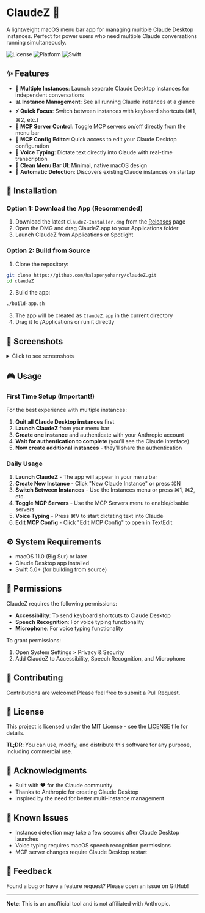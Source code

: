 # ClaudeZ 🚀

A lightweight macOS menu bar app for managing multiple Claude Desktop instances. Perfect for power users who need multiple Claude conversations running simultaneously.

![License](https://img.shields.io/badge/license-MIT-blue.svg)
![Platform](https://img.shields.io/badge/platform-macOS-lightgrey.svg)
![Swift](https://img.shields.io/badge/swift-5.0+-orange.svg)

## ✨ Features

- **🎯 Multiple Instances**: Launch separate Claude Desktop instances for independent conversations
- **📊 Instance Management**: See all running Claude instances at a glance
- **⚡ Quick Focus**: Switch between instances with keyboard shortcuts (⌘1, ⌘2, etc.)
- **🔧 MCP Server Control**: Toggle MCP servers on/off directly from the menu bar
- **📝 MCP Config Editor**: Quick access to edit your Claude Desktop configuration
- **🎤 Voice Typing**: Dictate text directly into Claude with real-time transcription
- **🎨 Clean Menu Bar UI**: Minimal, native macOS design
- **🔄 Automatic Detection**: Discovers existing Claude instances on startup

## 🚀 Installation

### Option 1: Download the App (Recommended)

1. Download the latest `ClaudeZ-Installer.dmg` from the [Releases](https://github.com/halapenyoharry/claudeZ/releases) page
2. Open the DMG and drag ClaudeZ.app to your Applications folder
3. Launch ClaudeZ from Applications or Spotlight

### Option 2: Build from Source

1. Clone the repository:
```bash
git clone https://github.com/halapenyoharry/claudeZ.git
cd claudeZ
```

2. Build the app:
```bash
./build-app.sh
```

3. The app will be created as `ClaudeZ.app` in the current directory
4. Drag it to /Applications or run it directly

## 📸 Screenshots

<details>
<summary>Click to see screenshots</summary>

### Menu Bar Icon
The app lives in your menu bar with a subtle icon.

### Instance Menu
Easily see and switch between all your Claude instances.

</details>

## 🎮 Usage

### First Time Setup (Important!)
For the best experience with multiple instances:
1. **Quit all Claude Desktop instances** first
2. **Launch ClaudeZ** from your menu bar
3. **Create one instance** and authenticate with your Anthropic account
4. **Wait for authentication to complete** (you'll see the Claude interface)
5. **Now create additional instances** - they'll share the authentication

### Daily Usage
1. **Launch ClaudeZ** - The app will appear in your menu bar
2. **Create New Instance** - Click "New Claude Instance" or press ⌘N
3. **Switch Between Instances** - Use the Instances menu or press ⌘1, ⌘2, etc.
4. **Toggle MCP Servers** - Use the MCP Servers menu to enable/disable servers
5. **Voice Typing** - Press ⌘V to start dictating text into Claude
6. **Edit MCP Config** - Click "Edit MCP Config" to open in TextEdit

## ⚙️ System Requirements

- macOS 11.0 (Big Sur) or later
- Claude Desktop app installed
- Swift 5.0+ (for building from source)

## 🔐 Permissions

ClaudeZ requires the following permissions:
- **Accessibility**: To send keyboard shortcuts to Claude Desktop
- **Speech Recognition**: For voice typing functionality
- **Microphone**: For voice typing functionality

To grant permissions:
1. Open System Settings > Privacy & Security
2. Add ClaudeZ to Accessibility, Speech Recognition, and Microphone

## 🤝 Contributing

Contributions are welcome! Please feel free to submit a Pull Request.

## 📝 License

This project is licensed under the MIT License - see the [LICENSE](LICENSE) file for details.

**TL;DR**: You can use, modify, and distribute this software for any purpose, including commercial use.

## 🙏 Acknowledgments

- Built with ❤️ for the Claude community
- Thanks to Anthropic for creating Claude Desktop
- Inspired by the need for better multi-instance management

## 🐛 Known Issues

- Instance detection may take a few seconds after Claude Desktop launches
- Voice typing requires macOS speech recognition permissions
- MCP server changes require Claude Desktop restart

## 📮 Feedback

Found a bug or have a feature request? Please open an issue on GitHub!

---

**Note**: This is an unofficial tool and is not affiliated with Anthropic.